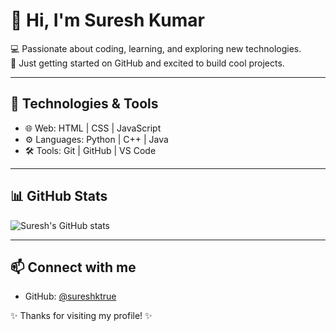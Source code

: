 # 👋 Hi, I'm Suresh Kumar

💻 Passionate about coding, learning, and exploring new technologies.  
🚀 Just getting started on GitHub and excited to build cool projects.  

---

## 🔧 Technologies & Tools
- 🌐 Web: HTML | CSS | JavaScript  
- ⚙️ Languages: Python | C++ | Java  
- 🛠️ Tools: Git | GitHub | VS Code  

---

## 📊 GitHub Stats
![Suresh's GitHub stats](https://github-readme-stats.vercel.app/api?username=sureshktrue&show_icons=true&theme=radical)

---

## 📫 Connect with me
- GitHub: [@sureshktrue](https://github.com/sureshktrue)  

✨ Thanks for visiting my profile! ✨

